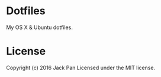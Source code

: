 # Dotfiles
My OS X & Ubuntu dotfiles.

# License
Copyright (c) 2016 Jack Pan
Licensed under the MIT license.
